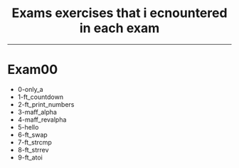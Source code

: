 <div align="center">
  
# Exams exercises that i ecnountered in each exam

</div>

---

# Exam00
- 0-only_a
- 1-ft_countdown
- 2-ft_print_numbers
- 3-maff_alpha
- 4-maff_revalpha
- 5-hello
- 6-ft_swap
- 7-ft_strcmp
- 8-ft_strrev
- 9-ft_atoi

